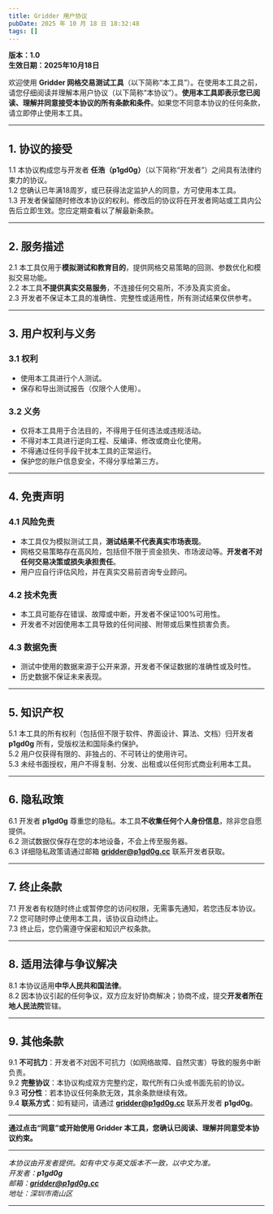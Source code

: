 ```yaml
---
title: Gridder 用户协议
pubDate: 2025 年 10 月 18 日 18:32:48
tags: []
---
```


**版本：1.0**  
**生效日期：2025年10月18日**

欢迎使用 **Gridder 网格交易测试工具**（以下简称“本工具”）。在使用本工具之前，请您仔细阅读并理解本用户协议（以下简称“本协议”）。**使用本工具即表示您已阅读、理解并同意接受本协议的所有条款和条件**。如果您不同意本协议的任何条款，请立即停止使用本工具。

---

## 1. 协议的接受

1.1 本协议构成您与开发者 **任浩（p1gd0g）**（以下简称“开发者”）之间具有法律约束力的协议。  
1.2 您确认已年满18周岁，或已获得法定监护人的同意，方可使用本工具。  
1.3 开发者保留随时修改本协议的权利。修改后的协议将在开发者网站或工具内公告后立即生效。您应定期查看以了解最新条款。

---

## 2. 服务描述

2.1 本工具仅用于**模拟测试和教育目的**，提供网格交易策略的回测、参数优化和模拟交易功能。  
2.2 本工具**不提供真实交易服务**，不连接任何交易所，不涉及真实资金。  
2.3 开发者不保证本工具的准确性、完整性或适用性，所有测试结果仅供参考。

---

## 3. 用户权利与义务

### 3.1 权利
- 使用本工具进行个人测试。  
- 保存和导出测试报告（仅限个人使用）。  

### 3.2 义务
- 仅将本工具用于合法目的，不得用于任何违法或违规活动。  
- 不得对本工具进行逆向工程、反编译、修改或商业化使用。  
- 不得通过任何手段干扰本工具的正常运行。  
- 保护您的账户信息安全，不得分享给第三方。

---

## 4. 免责声明

### 4.1 风险免责
- 本工具仅为模拟测试工具，**测试结果不代表真实市场表现**。  
- 网格交易策略存在高风险，包括但不限于资金损失、市场波动等。**开发者不对任何交易决策或损失承担责任**。  
- 用户应自行评估风险，并在真实交易前咨询专业顾问。  

### 4.2 技术免责
- 本工具可能存在错误、故障或中断，开发者不保证100%可用性。  
- 开发者不对因使用本工具导致的任何间接、附带或后果性损害负责。  

### 4.3 数据免责
- 测试中使用的数据来源于公开来源，开发者不保证数据的准确性或及时性。  
- 历史数据不保证未来表现。

---

## 5. 知识产权

5.1 本工具的所有权利（包括但不限于软件、界面设计、算法、文档）归开发者 **p1gd0g** 所有，受版权法和国际条约保护。  
5.2 用户仅获得有限的、非独占的、不可转让的使用许可。  
5.3 未经书面授权，用户不得复制、分发、出租或以任何形式商业利用本工具。

---

## 6. 隐私政策

6.1 开发者 **p1gd0g** 尊重您的隐私。本工具**不收集任何个人身份信息**，除非您自愿提供。  
6.2 测试数据仅保存在您的本地设备，不会上传至服务器。  
6.3 详细隐私政策请通过邮箱 **gridder@p1gd0g.cc** 联系开发者获取。

---

## 7. 终止条款

7.1 开发者有权随时终止或暂停您的访问权限，无需事先通知，若您违反本协议。  
7.2 您可随时停止使用本工具，该协议自动终止。  
7.3 终止后，您仍需遵守保密和知识产权条款。

---

## 8. 适用法律与争议解决

8.1 本协议适用**中华人民共和国法律**。  
8.2 因本协议引起的任何争议，双方应友好协商解决；协商不成，提交**开发者所在地人民法院**管辖。

---

## 9. 其他条款

9.1 **不可抗力**：开发者不对因不可抗力（如网络故障、自然灾害）导致的服务中断负责。  
9.2 **完整协议**：本协议构成双方完整约定，取代所有口头或书面先前的协议。  
9.3 **可分性**：若本协议任何条款无效，其余条款继续有效。  
9.4 **联系方式**：如有疑问，请通过 **gridder@p1gd0g.cc** 联系开发者 **p1gd0g**。

---

**通过点击“同意”或开始使用 Gridder 本工具，您确认已阅读、理解并同意受本协议约束。**

---

*本协议由开发者提供。如有中文与英文版本不一致，以中文为准。*  
*开发者：**p1gd0g***  
*邮箱：**gridder@p1gd0g.cc***  
*地址：*深圳市南山区**

---